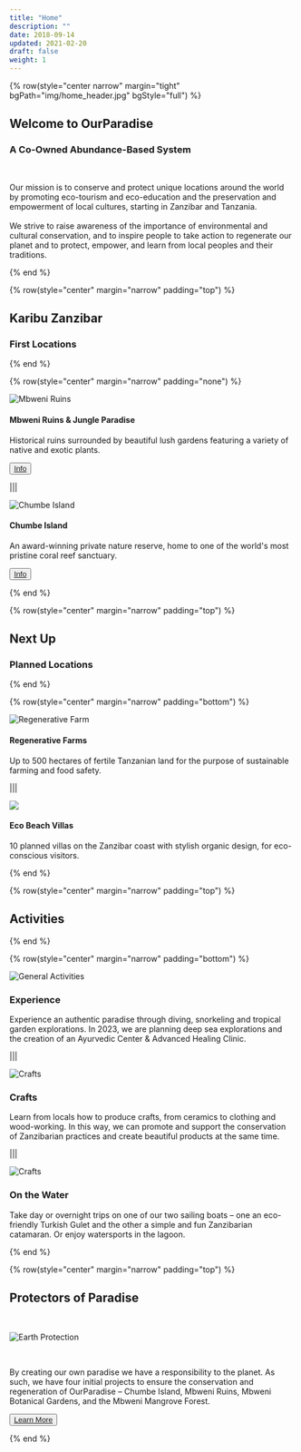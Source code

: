 ```yaml
---
title: "Home"
description: ""
date: 2018-09-14
updated: 2021-02-20
draft: false
weight: 1
---
```


<!-- section 1 -->

{% row(style="center narrow" margin="tight" bgPath="img/home_header.jpg" bgStyle="full") %}

<div class="mx-4 bg-gray-200/50 py-4 px-4 rounded-md">

 ## Welcome to OurParadise
 
 ### A Co-Owned Abundance-Based System

 <br>

 Our mission is to conserve and protect unique locations around the world by promoting eco-tourism and eco-education and the preservation and empowerment of local cultures, starting in Zanzibar and Tanzania.<br><br>We strive to raise awareness of the importance of environmental and cultural conservation, and to inspire people to take action to regenerate our planet and to protect, empower, and learn from local peoples and their traditions.

 <!-- What if we together create a new "paradise” system not based on scarcity and fear of missing out, but based on trust and abundance? An interconnected network of homes where we can always go to find healing, like-minded people, and safety. -->

</div>

{% end %}

<div class="container mx-auto">

<!-- section 2  -->

{% row(style="center" margin="narrow" padding="top") %}

## Karibu Zanzibar

### First Locations

{% end %}

{% row(style="center" margin="narrow" padding="none") %}

![Mbweni Ruins](img/mbweni.jpeg#mx-auto)

#### **Mbweni Ruins & Jungle Paradise**

Historical ruins surrounded by beautiful lush gardens featuring a variety of native and exotic plants.

 <button>[Info](/locations/mbweni)</button>

|||

![Chumbe Island](img/chumbe.jpeg#mx-auto)

#### **Chumbe Island**

An award-winning private nature reserve, home to one of the world's most pristine coral reef sanctuary.

<button>[Info](/locations/chumbe)</button>

{% end %}

<!-- section 3 -->

{% row(style="center" margin="narrow" padding="top") %}

## Next Up

### Planned Locations

{% end %}

{% row(style="center" margin="narrow" padding="bottom") %}

![Regenerative Farm](img/regenerative_farm.jpg#mx-auto)

#### **Regenerative Farms**

Up to 500 hectares of fertile Tanzanian land for the purpose of sustainable farming and food safety.

|||

![](img/ecobeach.png#mx-auto)

#### **Eco Beach Villas**

10 planned villas on the Zanzibar coast with stylish organic design, for eco-conscious visitors.

{% end %}

{% row(style="center" margin="narrow" padding="top") %}

## Activities

{% end %}

{% row(style="center" margin="narrow" padding="bottom") %}

![General Activities](img/beach_activities_2.jpg#mx-auto)

### Experience

Experience an authentic paradise through diving, snorkeling and tropical garden explorations. In 2023, we are planning deep sea explorations and the creation of an Ayurvedic Center & Advanced Healing Clinic.

|||

![Crafts](img/local_culture.jpg#mx-auto)

### Crafts

Learn from locals how to produce crafts, from ceramics to clothing and wood-working. In this way, we can promote and support the conservation of Zanzibarian practices and create beautiful products at the same time.

|||

![Crafts](img/boats.jpg#mx-auto)

### On the Water

Take day or overnight trips on one of our two sailing boats – one an eco-friendly Turkish Gulet and the other a simple and fun Zanzibarian catamaran. Or enjoy watersports in the lagoon.

{% end %}

<!-- section 4 -->

{% row(style="center" margin="narrow" padding="top") %}

## Protectors of Paradise

<br>

![Earth Protection](img/earth_pro.png#mx-auto)

<br>

By creating our own paradise we have a responsibility to the planet. As such, we have four initial projects to ensure the conservation and regeneration of OurParadise – Chumbe Island, Mbweni Ruins, Mbweni Botanical Gardens, and the Mbweni Mangrove Forest.

<button>[Learn More](/protection)</button>

{% end %}

</div>